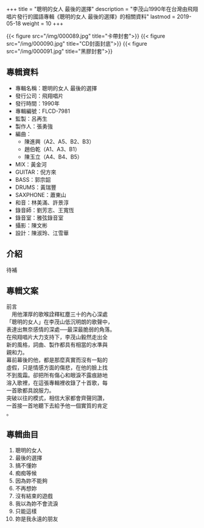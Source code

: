 +++
title = "聰明的女人 最後的選擇"
description = "李茂山1990年在台灣由飛翔唱片發行的國語專輯《聰明的女人 最後的選擇》的相關資料"
lastmod = 2019-05-18
weight = 10
+++

{{< figure src="/img/000089.jpg" title="卡帶封套">}}
{{< figure src="/img/000090.jpg" title="CD封面封底">}}
{{< figure src="/img/000091.jpg" title="黑膠封套">}}


## 專輯資料

* 專輯名稱：聰明的女人 最後的選擇
* 發行公司：飛翔唱片
* 發行時間：1990年
* 專輯編號：FLCD-7981
* 監製：呂再生
* 製作人：張勇強
* 編曲：
  * 陳進興（A2、A5、B2、B3）
  * 趙伯乾（A1、A3、B1）
  * 陳玉立（A4、B4、B5）
* MIX：黃金河
* GUITAR：倪方來
* BASS：郭宗韶
* DRUMS：黃瑞豐
* SAXPHONE：蕭東山
* 和音：林美滿、許景淳
* 錄音師：劉芳志、王寬恆
* 錄音室：雅弦錄音室
* 攝影：陳文彬
* 設計：陳淑玲、江雪華


## 介紹

待補

## 專輯文案

前言  
　用他渾厚的歌喉詮釋紅塵三十的內心深處  
「聰明的女人」在李茂山低沉明朗的歌聲中，  
表達出無奈感情的深處──最深最脆弱的角落。  
在飛翔唱片大力支持下，李茂山毅然走出全  
新的風格，詞曲、製作都具有相當的水準與  
親和力。  
幕前幕後的他，都是那麼真實而沒有一點的  
虛假，只是情感方面的傷悲，在他的臉上找  
不到風霜。卻把所有傷心和眼淚不露痕跡地  
溶入歌裡，在這張專輯裡收錄了十首歌，每  
一首歌都具說服力。  
突破以往的模式，相信大家都會齊聲同讚，  
一首接一首地聽下去給予他一個實質的肯定  
。

## 專輯曲目

1. 聰明的女人
2. 最後的選擇
3. 搞不懂妳
4. 痴痴等候
5. 因為妳不能夠
6. 不再想妳
7. 沒有結束的遊戲
8. 我以為妳不會流淚
9. 只能這樣
10. 妳是我永遠的朋友
<br/>
<br/>
